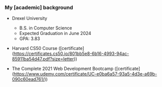 ### My \[academic\] background

- Drexel University

  - B.S. in Computer Science
  - Expected Graduation in June 2024
  - GPA: 3.83

- Harvard CS50 Course ([certificate] (https://certificates.cs50.io/801bb5e8-6b16-4993-94ac-85911ba54d47.pdf?size=letter))
- The Complete 2021 Web Development Bootcamp ([certificate] (https://www.udemy.com/certificate/UC-e0ba6a57-93a5-4d3e-a69b-090c60ead761/))

